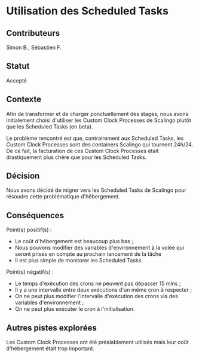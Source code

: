 # Utilisation des Scheduled Tasks

## Contributeurs

Simon B., Sébastien F.

## Statut

Accepté

## Contexte

Afin de transformer et de charger ponctuellement des stages, nous avons initialement choisi d'utiliser les Custom Clock
Processes de Scalingo plutôt que les Scheduled Tasks (en beta).

Le problème rencontré est que, contrairement aux Scheduled Tasks, les Custom Clock Processes sont des containers
Scalingo qui tournent 24h/24. De ce fait, la facturation de ces Custom Clock Processes était drastiquement plus chère
que pour les Scheduled Tasks.

## Décision

Nous avons décidé de migrer vers les Scheduled Tasks de Scalingo pour résoudre cette problématique d'hébergement.

## Conséquences

Point(s) positif(s) :
* Le coût d'hébergement est beaucoup plus bas ;
* Nous pouvons modifier des variables d'environnement à la volée qui seront prises en compte au prochain lancement de la
tâche
* Il est plus simple de monitorer les Scheduled Tasks.

Point(s) négatif(s) :
* Le temps d'exécution des crons ne peuvent pas dépasser 15 mins ;
* Il y a une intervalle entre deux exécutions d'un même cron à respecter ;
* On ne peut plus modifier l'intervalle d'exécution des crons via des variables d'environnement ;
* On ne peut plus exécuter le cron à l'initialisation.

## Autres pistes explorées

Les Custom Clock Processes ont été préalablement utilisés mais leur coût d'hébergement était trop important.
